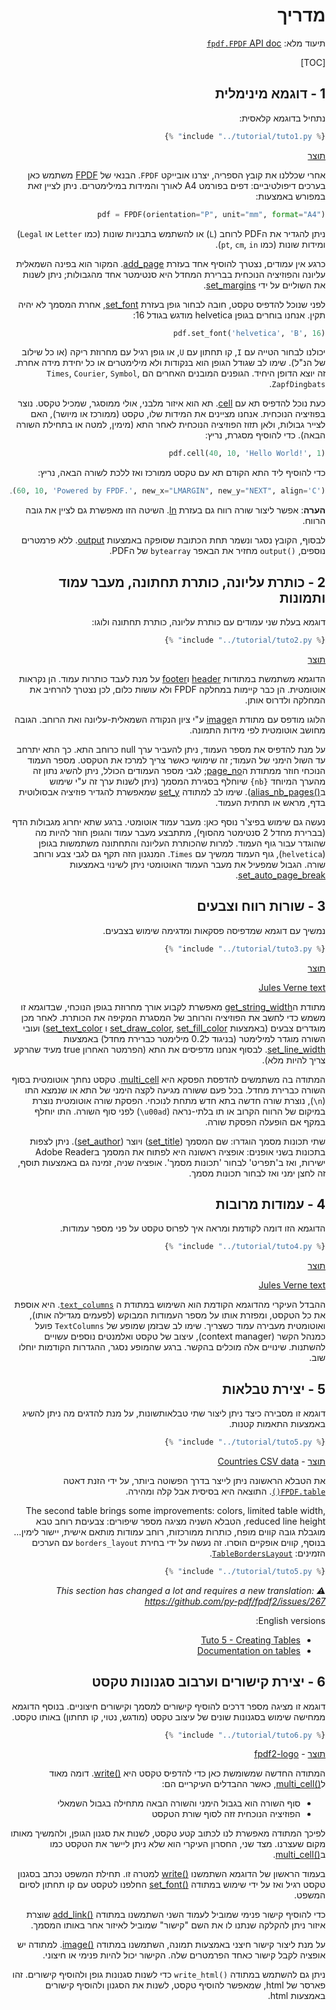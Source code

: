 <div dir="rtl" markdown="1">

# מדריך #

תיעוד מלא: [`fpdf.FPDF` API doc](https://py-pdf.github.io/fpdf2/fpdf/fpdf.html#fpdf.fpdf.FPDF)

[TOC]

## 1 - דוגמא מינימלית ##

נתחיל בדוגמא קלאסית:

```python
{% include "../tutorial/tuto1.py" %}
```

[תוצר](https://github.com/py-pdf/fpdf2/raw/master/tutorial/tuto1.pdf)

אחרי שכללנו את קובץ הספריה, יצרנו אובייקט `FPDF`.
הבנאי של [FPDF](fpdf/fpdf.html#fpdf.fpdf.FPDF)  משתמש כאן בערכים דיפולטיביים:
דפים בפורמט A4 לאורך והמידות במילימטרים. ניתן לציין זאת במפורש באמצעות:

```python
pdf = FPDF(orientation="P", unit="mm", format="A4")
```
ניתן להגדיר את הPDF לרוחב (`L`) או להשתמש בתבניות שונות (כמו `Letter` או `Legal`) ומידות שונות (כמו `pt`, `cm`, `in`).

כרגע אין עמודים, נצטרך להוסיף אחד בעזרת [add_page](fpdf/fpdf.html#fpdf.fpdf.FPDF.add_page).
המקור הוא בפינה השמאלית עליונה והפוזיציה הנוכחית בברירת המחדל היא סנטימטר אחד מהגבולות; ניתן לשנות את השוליים על ידי [set_margins](fpdf/fpdf.html#fpdf.fpdf.FPDF.set_margins).

לפני שנוכל להדפיס טקסט, חובה לבחור גופן בעזרת [set_font](fpdf/fpdf.html#fpdf.fpdf.FPDF.set_font), אחרת המסמך לא יהיה תקין. אנחנו בוחרים בגופן helvetica מודגש בגודל 16:

```python
pdf.set_font('helvetica', 'B', 16)
```

יכולנו לבחור הטייה עם `I`, קו תחתון עם `U`, או גופן רגיל עם מחרוזת ריקה (או כל שילוב של הנ"ל). שימו לב שגודל הגופן הוא בנקודות ולא מילימטרים או כל יחידת מידה אחרת. זה יוצא הדופן היחיד. הגופנים המובנים האחרים הם `Times`, `Courier`, `Symbol`, `ZapfDingbats`.

כעת נוכל להדפיס תא עם [cell](fpdf/fpdf.html#fpdf.fpdf.FPDF.cell). תא הוא איזור מלבני, אולי ממוסגר, שמכיל טקסט. נוצר בפוזיציה הנוכחית. אנחנו מציינים את המידות שלו, טקסט (ממורכז או מיושר), האם לצייר גבולות, ולאן תזוז הפוזיציה הנוכחית לאחר התא (מימין, למטה או בתחילת השורה הבאה). כדי להוסיף מסגרת, נריץ:


```python
pdf.cell(40, 10, 'Hello World!', 1)
```

כדי להוסיף ליד התא הקודם תא עם טקסט ממורכז ואז ללכת לשורה הבאה, נריץ:

```python
pdf.cell(60, 10, 'Powered by FPDF.', new_x="LMARGIN", new_y="NEXT", align='C')
```

**הערה**: אפשר ליצור שורה רווח גם בעזרת [ln](fpdf/fpdf.html#fpdf.fpdf.FPDF.ln). השיטה הזו מאפשרת גם לציין את גובה הרווח.

לבסוף, הקובץ נסגר ונשמר תחת הכתובת שסופקה באמצעות [output](fpdf/fpdf.html#fpdf.fpdf.FPDF.output).
ללא פרמטרים נוספים, `()output` מחזיר את הבאפר `bytearray` של הPDF.

## 2 - כותרת עליונה, כותרת תחתונה, מעבר עמוד ותמונות ##

דוגמא בעלת שני עמודים עם כותרת עליונה, כותרת תחתונה ולוגו:

```python
{% include "../tutorial/tuto2.py" %}
```

[תוצר](https://github.com/py-pdf/fpdf2/raw/master/tutorial/tuto2.pdf)

הדוגמא משתמשת במתודות [header](fpdf/fpdf.html#fpdf.fpdf.FPDF.header) ו[footer](fpdf/fpdf.html#fpdf.fpdf.FPDF.footer) על מנת לעבד כותרות עמוד. הן נקראות אוטומטית. הן כבר קיימות במחלקה FPDF ולא עושות כלום, לכן נצטרך להרחיב את המחלקה ולדרוס אותן.

הלוגו מודפס עם מתודת ה[image](fpdf/fpdf.html#fpdf.fpdf.FPDF.image) ע"י ציון הנקודה השמאלית-עליונה ואת הרוחב. הגובה מחושב אוטומטית לפי מידות התמונה.

על מנת להדפיס את מספר העמוד, ניתן להעביר ערך null כרוחב התא. כך התא יתרחב עד השול הימני של העמוד; זה שימושי כאשר צריך למרכז את הטקסט. מספר העמוד הנוכחי חוזר ממתודת ה[page_no](fpdf/fpdf.html#fpdf.fpdf.FPDF.page_no); לגבי מספר העמודים הכולל, ניתן להשיג נתון זה מהערך המיוחד `{nb}` שיוחלף בסגירת המסמך (ניתן לשנות ערך זה ע"י שימוש ב[()alias_nb_pages](fpdf/fpdf.html#fpdf.fpdf.FPDF.alias_nb_pages)).
שימו לב למתודה [set_y](fpdf/fpdf.html#fpdf.fpdf.FPDF.set_y) שמאפשרת להגדיר פוזיציה אבסולוטית בדף, מראש או תחתית העמוד.

נעשה גם שימוש  בפיצ'ר נוסף כאן: מעבר עמוד אוטומטי. ברגע שתא יחרוג מגבולות הדף (בברירת מחדל 2 סנטימטר מהסוף), מתתבצע מעבר עמוד והגופן חוזר להיות מה שהוגדר עבור גוף העמוד. למרות שהכותרת העליונה והתחתונה משתמשות בגופן (`helvetica`), גוף העמוד ממשיך עם `Times`. המנגנון הזה תקף גם לגבי צבע ורוחב שורה. הגבול שמפעיל את מעבר העמוד האוטומטי ניתן לשינוי באמצעות [set_auto_page_break](fpdf/fpdf.html#fpdf.fpdf.FPDF.set_auto_page_break).


## 3 - שורות רווח וצבעים ##

נמשיך עם דוגמא שמדפיסה פסקאות ומדגימה שימוש בצבעים.

```python
{% include "../tutorial/tuto3.py" %}
```

[תוצר](https://github.com/py-pdf/fpdf2/raw/master/tutorial/tuto3.pdf)

[Jules Verne text](https://github.com/py-pdf/fpdf2/raw/master/tutorial/20k_c1.txt)

מתודת ה[get_string_width](fpdf/fpdf.html#fpdf.fpdf.FPDF.get_string_width) מאפשרת לקבוע אורך מחרוזת בגופן הנוכחי, שבדוגמא זו משמש כדי לחשב את הפוזיציה והרוחב של המסגרת המקיפה את הכותרת. לאחר מכן מוגדרים צבעים
(באמצעות [set_draw_color](fpdf/fpdf.html#fpdf.fpdf.FPDF.set_draw_color), [set_fill_color](fpdf/fpdf.html#fpdf.fpdf.FPDF.set_fill_color) ו [set_text_color](fpdf/fpdf.html#fpdf.fpdf.FPDF.set_text_color)) ועובי השורה מוגדר למילימטר (בניגוד ל0.2 מילימטר כברירת מחדל) באמצעות [set_line_width](fpdf/fpdf.html#fpdf.fpdf.FPDF.set_line_width). לבסוף אנחנו מדפיסים את התא (הפרמטר האחרון true מעיד שהרקע צריך להיות מלא).


המתודה בה משתמשים להדפסת הפסקא היא [multi_cell](fpdf/fpdf.html#fpdf.fpdf.FPDF.multi_cell). טקסט נחתך אוטומטית בסוף השורה כברירת מחדל. בכל פעם ששורה מגיעה לקצה הימני של התא או שנמצא התו (`n\`), נוצרת שורה חדשה בתא חדש מתחת לנוכחי. הפסקת שורה אוטומטית נוצרת במיקום של הרווח הקרוב או תו בלתי-נראה (`u00ad\`) לפני סוף השורה. התו יוחלף במקף אם הופעלה הפסקת שורה.

שתי תכונות מסמך הוגדרו: שם המסמך ([set_title](fpdf/fpdf.html#fpdf.fpdf.FPDF.set_title)) ויוצר ([set_author](fpdf/fpdf.html#fpdf.fpdf.FPDF.set_author)). ניתן לצפות בתכונות בשני אופנים: אופציה ראשונה היא לפתוח את המסמך בAdobe Reader ישירות, ואז ב'תפריט' לבחור 'תכונות מסמך'. אופציה שניה, זמינה גם באמצעות תוסף, זה לחצן ימני ואז לבחור תכונות מסמך.

## 4 - עמודות מרובות ##

הדוגמא הזו דומה לקודמת ומראה איך לפרוס טקסט על פני מספר עמודות.

```python
{% include "../tutorial/tuto4.py" %}
```

[תוצר](https://github.com/py-pdf/fpdf2/raw/master/tutorial/tuto4.pdf)

[Jules Verne text](https://github.com/py-pdf/fpdf2/raw/master/tutorial/20k_c1.txt)

ההבדל העיקרי מהדוגמא הקודמת הוא השימוש במתודת ה
[`text_columns`](fpdf/fpdf.html#fpdf.fpdf.FPDF.text_column). 
היא אוספת את כל הטקסט, ומפזרת אותו על מספר העמודות המבוקש (לפעמים מגדילה אותו), ואוטומטית מעבירה עמוד כשצריך. שימו לב שבזמן שמופע של `TextColumns` פועל כמנהל הקשר (context manager), עיצוב של טקסט ואלמנטים נוספים עשויים להשתנות. שינויים אלה מוכלים בהקשר.
ברגע שהמופע נסגר, ההגדרות הקודמות יוחלו שוב.

## 5 - יצירת טבלאות ##
דוגמא זו מסבירה כיצד ניתן ליצור שתי טבלאותשונות, על מנת להדגים מה ניתן להשיג באמצעות התאמות קטנות.

```python
{% include "../tutorial/tuto5.py" %}
```

[תוצר](https://github.com/py-pdf/fpdf2/raw/master/tutorial/tuto5.pdf) -
[Countries CSV data](https://github.com/py-pdf/fpdf2/raw/master/tutorial/countries.txt)

את הטבלא הראשונה ניתן לייצר בדרך הפשוטה ביותר, על ידי הזנת דאטה [`FPDF.table()`](https://py-pdf.github.io/fpdf2/Tables.html).
התוצאה היא בסיסית אבל קלה ומהירה.

The second table brings some improvements: colors, limited table width, reduced line height,
הטבלא השניה מציגה מספר שיפורים: צבעיםת רוחב טבא מוגבלת גובה קווים מופח, כותרות ממורכזות, רוחב עמודות מותאם אישית, יישור לימין...
בנוסף, קווים אופקיים הוסרו.
זה נעשה על ידי בחירת `borders_layout` עם הערכים הזמינים:
 [`TableBordersLayout`](https://py-pdf.github.io/fpdf2/fpdf/enums.html#fpdf.enums.TableBordersLayout).



```python
{% include "../tutorial/tuto5.py" %}
```

_⚠️ This section has changed a lot and requires a new translation: <https://github.com/py-pdf/fpdf2/issues/267>_

English versions:

* [Tuto 5 - Creating Tables](https://py-pdf.github.io/fpdf2/Tutorial.html#tuto-5-creating-tables)
* [Documentation on tables](https://py-pdf.github.io/fpdf2/Tables.html)

## 6 - יצירת קישורים וערבוב סגנונות טקסט ##

דוגמא זו מציגה מספר דרכים להוסיף קישורים למסמך וקישורים חיצוניים. בנוסף הדוגמא ממחישה שימוש בסגנונות שונים של עיצוב טקסט (מודגש, נטוי, קו תחתון) באותו טקסט.

```python
{% include "../tutorial/tuto6.py" %}
```

[תוצר](https://github.com/py-pdf/fpdf2/raw/master/tutorial/tuto6.pdf) -
[fpdf2-logo](https://raw.githubusercontent.com/py-pdf/fpdf2/master/docs/fpdf2-logo.png)

המתודה החדשה שמשומשת כאן כדי להדפיס טקסט היא  [()write](https://py-pdf.github.io/fpdf2/fpdf/fpdf.html#fpdf.fpdf.FPDF.write). דומה מאוד ל[()multi_cell](https://py-pdf.github.io/fpdf2/fpdf/fpdf.html#fpdf.fpdf.FPDF.multi_cell), כאשר ההבדלים העיקריים הם:

- סוף השורה הוא בגבול הימני והשורה הבאה מתחילה בגבול השמאלי
- הפוזיציה הנוכחית זזה לסוף שורת הטקסט

לפיכך המתודה מאפשרת לנו לכתוב קטע טקסט, לשנות את סגנון הגופן, ולהמשיך מאותו מקום שעצרנו. מצד שני, החסרון העיקרי הוא שלא ניתן ליישר את הטקסט כמו ב[()multi_cell](https://py-pdf.github.io/fpdf2/fpdf/fpdf.html#fpdf.fpdf.FPDF.multi_cell).

בעמוד הראשון של הדוגמא השתמשנו [()write](https://py-pdf.github.io/fpdf2/fpdf/fpdf.html#fpdf.fpdf.FPDF.write) למטרה זו. תחילת המשפט נכתב בסגנון טקסט רגיל ואז על ידי שימוש במתודה [()set_font](https://py-pdf.github.io/fpdf2/fpdf/fpdf.html#fpdf.fpdf.FPDF.set_font) החלפנו לטקסט עם קו תחתון לסיום המשפט.

כדי להוסיף קישור פנימי שמוביל לעמוד השני השתמשנו במתודה [()add_link](https://py-pdf.github.io/fpdf2/fpdf/fpdf.html#fpdf.fpdf.FPDF.add_link) שוצרת איזור ניתן להקלקה שנתנו לו את השם "קישור" שמוביל לאיזור אחר באותו המסמך.

על מנת ליצור קישור חיצני באמצעות תמונה, השתמשנו במתודה [()image](https://py-pdf.github.io/fpdf2/fpdf/fpdf.html#fpdf.fpdf.FPDF.image). למתודה יש אופציה לקבל קישור כאחד הפרמטרים שלה. הקישור יכול להיות פנימי או חיצוני.

ניתן גם להשתמש במתודה `()write_html` כדי לשנות סגנונות גופן ולהוסיף קישורים. זהו פארסר של html, שמאפשר להוסיף טקסט, לשנות את הסגנון ולהוסיף קישורים באמצעות html.

</div>

